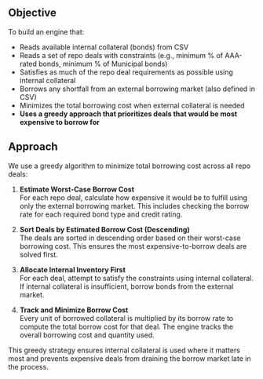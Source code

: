 ## Objective

To build an engine that:
- Reads available internal collateral (bonds) from CSV
- Reads a set of repo deals with constraints (e.g., minimum % of AAA-rated bonds, minimum % of Municipal bonds)
- Satisfies as much of the repo deal requirements as possible using internal collateral
- Borrows any shortfall from an external borrowing market (also defined in CSV)
- Minimizes the total borrowing cost when external collateral is needed
- **Uses a greedy approach that prioritizes deals that would be most expensive to borrow for**

## Approach

We use a greedy algorithm to minimize total borrowing cost across all repo deals:

1. **Estimate Worst-Case Borrow Cost**  
   For each repo deal, calculate how expensive it would be to fulfill using only the external borrowing market. This includes checking the borrow rate for each required bond type and credit rating.

2. **Sort Deals by Estimated Borrow Cost (Descending)**  
   The deals are sorted in descending order based on their worst-case borrowing cost. This ensures the most expensive-to-borrow deals are solved first.

3. **Allocate Internal Inventory First**  
   For each deal, attempt to satisfy the constraints using internal collateral. If internal collateral is insufficient, borrow bonds from the external market.

4. **Track and Minimize Borrow Cost**  
   Every unit of borrowed collateral is multiplied by its borrow rate to compute the total borrow cost for that deal. The engine tracks the overall borrowing cost and quantity used.

This greedy strategy ensures internal collateral is used where it matters most and prevents expensive deals from draining the borrow market late in the process.
